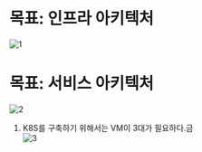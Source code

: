 # 목표: 인프라 아키텍처
![1](https://user-images.githubusercontent.com/53555895/82279300-2b2afa80-99c7-11ea-829a-7893e925812e.PNG)

# 목표: 서비스 아키텍처
![2](https://user-images.githubusercontent.com/53555895/82279301-2bc39100-99c7-11ea-9ebb-55ff9b6bb3e0.PNG)


1. K8S를 구축하기 위해서는 VM이 3대가 필요하다.금\
![3](https://user-images.githubusercontent.com/53555895/82279296-29f9cd80-99c7-11ea-91f0-c83ec1acc703.jpg)
